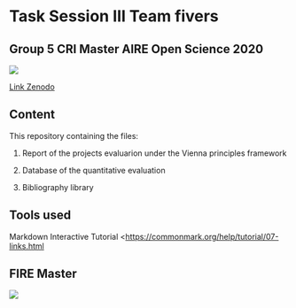 # Task Session III Team fivers

## Group 5 CRI Master AIRE Open Science 2020

![](https://zenodo.org/badge/doi/10.5281/zenodo.4147334.svg)

[Link Zenodo](https://zenodo.org/record/4147334#.X5mzJVB7nIU)

## Content 

This repository containing the files:

1. Report of the projects evaluarion under the Vienna principles framework

2. Database of the quantitative evaluation 

3. Bibliography library


## Tools used
Markdown Interactive Tutorial <https://commonmark.org/help/tutorial/07-links.html


## FIRE Master
![](https://cri-paris.org/user/themes/cri/images/CRI-sm.png)


